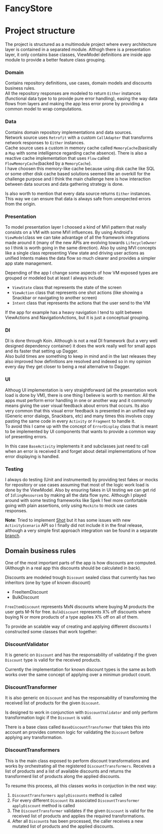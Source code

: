# FancyStore

# Project structure

The project is structured as a multimodule project where every architecture layer is contained in a separated module. Althogh there is a presentation layer, it only contains base classes, ViewModel definitions are inside app module to provide a better feature class grouping.

### Domain

Contains repository definitions, use cases, domain models and discounts business rules.  
All the repository responses are modeled to return `Either` instances (functional data type to to provide pure error handling), easing the way data flows from layers and making the app less error prone by providing a common model to wrap computations.

### Data

Contains domain repository implementations and data sources.  
Network source uses `Retrofit` with a custom `CallAdapter` that transforms network responses to `Either` instances.  
Cache source uses a custom in memory cache called `MemoryCache`(basically a `Map` with some intelligence regarding cache absence). There is also a reactive cache implementation that uses `Flow` called `FlowMemoryCache`(backed by a `MemoryCache`).  
I have choosen this memory-like cache because using disk cache like SQL or some other disk cache based solutions seemed like an overkill for the challenge purpose and I think the main challenge here is how interaction between data sources and data gathering strategy is done.

Is also worth to mention that every data source returns `Either` instances. This way we can ensure that data is always safe from unexpected errors from the origin.

### Presentation

To model presentation layer I choosed a kind of MVI pattern that really consists on a VM with some MVI influences. By using Android's `ViewModel`class we can take advantage of all the framework integrations made around it (many of the new APIs are evolving towards `LifecycleOwner` so I think is worth going in the same direction). Also by using MVI concepts like a single class representing View state and driving user actions as unified Intents makes the data flow so much clearer and provides a simpler app state management.

Depending of the app I change some aspects of how VM exposed types are grouped or modeled but at least I always include:  
* `ViewState` class that represents the state of the screen
* `ViewAction` class that represents one shot actions (like showing a Snackbar or navigating to another screen)
* `Intent` class that represents the actions that the user send to the VM

If the app for example has a heavy navigation I tend to split between ViewActions and NavigationActions, but it is just a conceptual grouping.

### DI

DI is done through Koin. Although is not a real DI framework (but a very well designed dependency container) it does the work really well for small apps and its faster that setting up Dagger.  
Also build times are something to keep in mind and in the last releases they also improved how definitions are resolved and indexed so in my opinion every day they get closer to being a real alternative to Dagger.

### UI

Althoug UI implementation is very straightforward (all the presentation work load is done by VM), there is one thing I believe is worth to mention:
All the apps must perform error handling in one or another way and it commonly means giving the user visual feedback about errors that occurs.
Its also very common that this visual error feedback is presented in an unified way (Generic error dialogs, Snackbars, etc) and many times this involves copy pasting the same code in every `Activity` or `Fragment` to handle it.  
To avoid this I came up with the concept of `ErrorDisplay` class that is meant to be implemented by UI components that wants to provide a common way iof presenting errors.

In this case `BaseActivity` implements it and subclasses just need to call when an error is received it and forget about detail implementations of how error displaying is handled.

### Testing

I always do testing (Unit and instrumented) by providing test fakes or mocks for repository or use cases assuming that most of the logic work load is done by the ViewModel.  Also by ensuring fakes in UI testing we can get rid of `IdlingResource`s by making all the data flow sync.
Although I played around with some testing frameworks like Spek I feel more confortable going with plain assertions, only using `Mockito` to mock use cases responses. 

**Note**: Tried to implement [Shot](https://github.com/Karumi/Shot) but it has some issues with new `ActivityScenario` API so I finally did not include it in the final release, although a very simple first approach integration van be found in a separate [branch](https://github.com/imablanco/FancyStore/tree/feature/shot).

## Domain business rules

One of the most important parts of the app is how discounts are computed. (Although in a real app this discounts should be calculated in back).  

Discounts are modeled trough `Discount` sealed class that currently has two inheritors (one by type of known discount)  
* FreeItemDiscount
* BulkDiscount

`FreeItemDiscount` represents MxN discounts where buying M products the user gets M-N for free.
`BulkDiscount` represents X% off discounts where buying N or more products of a type applies X% off on all of them.

To provide an scalable way of creating and applying different discounts I constructed some classes that work together:

### DiscountValidator

It is generic on `Discount` and has the responsability of validating if the given `Discount` type is valid for the received products.

Currently the implementation for known discount types is the same as both works over the same concept of applying over a minimun product count.

### DiscountTransformer

It is also generic on `Discount` and has the responsability of transforming the received list of products for the given `Discount`.

Is designed to work in conjunction with `DiscountValidator` and only perform transformation logic if the `Discount` is valid.

There is a base class called `BaseDiscountTransformer` that takes this into account an provides common logic for validating the `Discount` before applying any transformation.

### DiscountTransformers

This is the main class exposed to perform discount transformations and works by orchestrating all the registered `DiscountTransformers`. Receives a list of products and a list of available discounts and returns the transformerd list of products along the applied discounts.

To resume this process, all this classes works in conjuction in the next way:

1. `DiscountTransformers` `applyDiscounts` method is called
2. For every different `Discount` its associated `DiscountTransformer` `applyDiscount` method is called
3. The `DiscountTransformer` validates if the given `Discount` is valid for the received list of products and applies the required transformations.
4. After all `Discount`s has been processed, the caller receives a new mutated list of products and the applied discounts.


